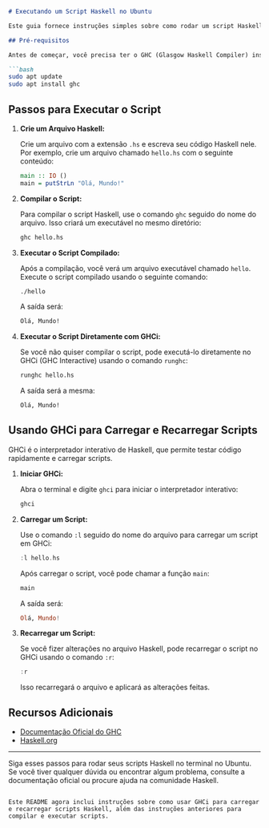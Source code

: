 
```markdown
# Executando um Script Haskell no Ubuntu

Este guia fornece instruções simples sobre como rodar um script Haskell no terminal no Ubuntu.

## Pré-requisitos

Antes de começar, você precisa ter o GHC (Glasgow Haskell Compiler) instalado no seu sistema. Você pode instalar o GHC usando o seguinte comando:

```bash
sudo apt update
sudo apt install ghc
```

## Passos para Executar o Script

1. **Crie um Arquivo Haskell:**

   Crie um arquivo com a extensão `.hs` e escreva seu código Haskell nele. Por exemplo, crie um arquivo chamado `hello.hs` com o seguinte conteúdo:

   ```haskell
   main :: IO ()
   main = putStrLn "Olá, Mundo!"
   ```

2. **Compilar o Script:**

   Para compilar o script Haskell, use o comando `ghc` seguido do nome do arquivo. Isso criará um executável no mesmo diretório:

   ```bash
   ghc hello.hs
   ```

3. **Executar o Script Compilado:**

   Após a compilação, você verá um arquivo executável chamado `hello`. Execute o script compilado usando o seguinte comando:

   ```bash
   ./hello
   ```

   A saída será:

   ```bash
   Olá, Mundo!
   ```

4. **Executar o Script Diretamente com GHCi:**

   Se você não quiser compilar o script, pode executá-lo diretamente no GHCi (GHC Interactive) usando o comando `runghc`:

   ```bash
   runghc hello.hs
   ```

   A saída será a mesma:

   ```bash
   Olá, Mundo!
   ```

## Usando GHCi para Carregar e Recarregar Scripts

GHCi é o interpretador interativo de Haskell, que permite testar código rapidamente e carregar scripts.

1. **Iniciar GHCi:**

   Abra o terminal e digite `ghci` para iniciar o interpretador interativo:

   ```bash
   ghci
   ```

2. **Carregar um Script:**

   Use o comando `:l` seguido do nome do arquivo para carregar um script em GHCi:

   ```haskell
   :l hello.hs
   ```

   Após carregar o script, você pode chamar a função `main`:

   ```haskell
   main
   ```

   A saída será:

   ```haskell
   Olá, Mundo!
   ```

3. **Recarregar um Script:**

   Se você fizer alterações no arquivo Haskell, pode recarregar o script no GHCi usando o comando `:r`:

   ```haskell
   :r
   ```

   Isso recarregará o arquivo e aplicará as alterações feitas.

## Recursos Adicionais

- [Documentação Oficial do GHC](https://www.haskell.org/ghc/documentation.html)
- [Haskell.org](https://www.haskell.org/)

---

Siga esses passos para rodar seus scripts Haskell no terminal no Ubuntu. Se você tiver qualquer dúvida ou encontrar algum problema, consulte a documentação oficial ou procure ajuda na comunidade Haskell.
```

Este README agora inclui instruções sobre como usar GHCi para carregar e recarregar scripts Haskell, além das instruções anteriores para compilar e executar scripts.
